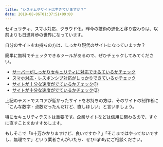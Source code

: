 ```yaml
---
title: "システムやサイトは生きていますか？"
date: 2018-08-06T01:37:51+09:00
---
```

セキュリティ、スマホ対応、クラウド化。昨今の技術の進化と移り変わりは、以前よりも日進月歩の世界になっています。

自分のサイトをお持ちの方は、しっかり現代のサイトになっていますか？

簡単に無料でチェックできるツールがあるので、ぜひチェックしてみてください。

- [サーバーがしっかりセキュリティに対応できるているかチェック](https://www.ssllabs.com/ssltest/index.html)
- [スマホ対応・レスポンシブ対応がしっかりできているかチェック](https://developers.google.com/speed/pagespeed/insights/?hl=ja)
- [サイトが十分な速度がでているかチェック(1)](https://developers.google.com/speed/pagespeed/insights/)
- [サイトが十分な速度がでているかチェック(2)](https://gtmetrix.com/)

上記のテストでスコアが低かったサイトをお持ちの方は、そのサイトの制作者に「こんな数字・点数だったんだけど、直しほしい」と言いましょう。

特にセキュリティテストは重要です。企業サイトなどは信用に関わるので、すぐに直すことをおすすめします。

もしそこで「n十万かかりますけど、良いですか？」「そこまではやってないですし、無理です」という業者さんがいたら、ぜひlightlyにご相談ください。
